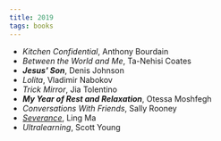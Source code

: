 ```yaml
---
title: 2019
tags: books
---
```

- *Kitchen Confidential*, Anthony Bourdain
- *Between the World and Me*, Ta-Nehisi Coates
- __*Jesus' Son*__, Denis Johnson
- *Lolita*, Vladimir Nabokov
- *Trick Mirror*, Jia Tolentino
- __*My Year of Rest and Relaxation*__, Otessa Moshfegh
- *Conversations With Friends*, Sally Rooney
- [*Severance*](/blog/001-review-severance), Ling Ma
- *Ultralearning*, Scott Young